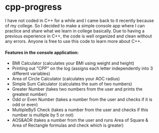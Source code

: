 # cpp-progress
I have not coded in C++ for a while and I came back to it recently because of my college. So I decided to make a simple console app where I can practice and share what we learn in college basically. Due to having a previous experience in C++, the code is well organized and clean without any errors. Anyone is free to use this code to learn more about C++.

#### Features in the console application:
* BMI Calculator (calculates your BMI using weight and height)
* Printing out "CPP" on the log (assigns each letter independently into 3 different variables)
* Area of Circle Calculator (calculates your AOC radius)
* Simple Sum Calculator (calculates the sum of two numbers)
* Greater Number (takes two numbers from the user and prints the greatest number)
* Odd or Even Number (takes a number from the user and checks if it is odd or even)
* MultipleBy5 Check (takes a number from the user and checks if this number is multiple by 5 or not)
* AOS&AOR (takes a number from the user and runs Area of Square & Area of Rectangle formulas and check which is greater)
